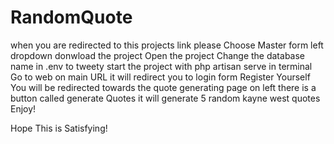 # RandomQuote
when you are redirected to this projects link please Choose Master form left dropdown
donwload the project
Open the project
Change the database name in .env to tweety
start the project with php artisan serve in terminal
Go to web on main URL it will redirect you to login form
Register Yourself
You will be redirected towards the quote generating page
on left there is a button called generate Quotes it will generate 5 random kayne west quotes
Enjoy!


Hope This is Satisfying! 
